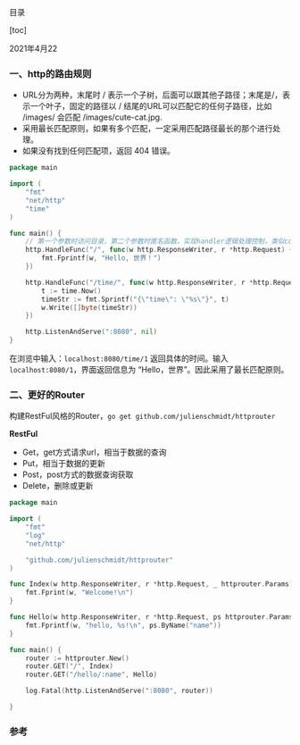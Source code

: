 目录

[toc]

2021年4月22

### 一、http的路由规则

- URL分为两种，末尾时 / 表示一个子树，后面可以跟其他子路径；末尾是/，表示一个叶子，固定的路径以 / 结尾的URL可以匹配它的任何子路径，比如 /images/ 会匹配 /images/cute-cat.jpg.
- 采用最长匹配原则，如果有多个匹配，一定采用匹配路径最长的那个进行处理。
- 如果没有找到任何匹配项，返回 404 错误。

```go
package main

import (
    "fmt"
    "net/http"
    "time"
)

func main() {
    // 第一个参数时访问目录，第二个参数时匿名函数，实现handler逻辑处理控制，类似controller方法
    http.HandleFunc("/", func(w http.ResponseWriter, r *http.Request) {
        fmt.Fprintf(w, "Hello, 世界！")
    })

    http.HandleFunc("/time/", func(w http.ResponseWriter, r *http.Request) {
        t := time.Now()
        timeStr := fmt.Sprintf("{\"time\": \"%s\"}", t)
        w.Write([]byte(timeStr))
    })

    http.ListenAndServe(":8080", nil)
}
```

在浏览中输入：`localhost:8080/time/1` 返回具体的时间。输入`localhost:8080/1`，界面返回信息为 “Hello，世界”。因此采用了最长匹配原则。



### 二、更好的Router

构建RestFul风格的Router，`go get github.com/julienschmidt/httprouter` 

**RestFul**

- Get，get方式请求url，相当于数据的查询
- Put，相当于数据的更新
- Post，post方式的数据查询获取
- Delete，删除或更新

```go
package main

import (
	"fmt"
	"log"
	"net/http"

	"github.com/julienschmidt/httprouter"
)

func Index(w http.ResponseWriter, r *http.Request, _ httprouter.Params) {
	fmt.Fprint(w, "Welcome!\n")
}

func Hello(w http.ResponseWriter, r *http.Request, ps httprouter.Params) {
	fmt.Fprintf(w, "hello, %s!\n", ps.ByName("name"))
}

func main() {
	router := httprouter.New()
	router.GET("/", Index)
	router.GET("/hello/:name", Hello)

	log.Fatal(http.ListenAndServe(":8080", router))

}
```

### 参考

[1]: 极客时间